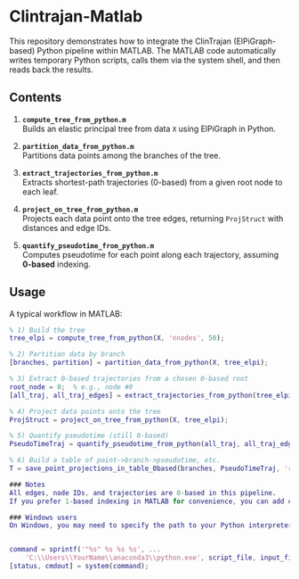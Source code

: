 # Clintrajan-Matlab
This repository demonstrates how to integrate the ClinTrajan (ElPiGraph-based) Python pipeline within MATLAB. The MATLAB code automatically writes temporary Python scripts, calls them via the system shell, and then reads back the results.


## Contents

1. **`compute_tree_from_python.m`**  
   Builds an elastic principal tree from data `X` using ElPiGraph in Python.

2. **`partition_data_from_python.m`**  
   Partitions data points among the branches of the tree.

3. **`extract_trajectories_from_python.m`**  
   Extracts shortest-path trajectories (0-based) from a given root node to each leaf.

4. **`project_on_tree_from_python.m`**  
   Projects each data point onto the tree edges, returning `ProjStruct` with distances and edge IDs.

5. **`quantify_pseudotime_from_python.m`**  
   Computes pseudotime for each point along each trajectory, assuming **0-based** indexing.



## Usage

A typical workflow in MATLAB:

```matlab
% 1) Build the tree
tree_elpi = compute_tree_from_python(X, 'nnodes', 50);

% 2) Partition data by branch
[branches, partition] = partition_data_from_python(X, tree_elpi);

% 3) Extract 0-based trajectories from a chosen 0-based root
root_node = 0;  % e.g., node #0
[all_traj, all_traj_edges] = extract_trajectories_from_python(tree_elpi, root_node);

% 4) Project data points onto the tree
ProjStruct = project_on_tree_from_python(X, tree_elpi);

% 5) Quantify pseudotime (still 0-based)
PseudoTimeTraj = quantify_pseudotime_from_python(all_traj, all_traj_edges, ProjStruct);

% 6) Build a table of point->branch->pseudotime, etc.
T = save_point_projections_in_table_0based(branches, PseudoTimeTraj, 'results.txt');

### Notes
All edges, node IDs, and trajectories are 0-based in this pipeline.
If you prefer 1-based indexing in MATLAB for convenience, you can add or subtract 1 in each step—but ensure consistency everywhere.

### Windows users
On Windows, you may need to specify the path to your Python interpreter differently, for example:


command = sprintf('"%s" %s %s %s', ...
    'C:\\Users\\YourName\\anaconda3\\python.exe', script_file, input_file, output_file);
[status, cmdout] = system(command);

